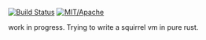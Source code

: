 [![Build Status][s1]][tc] [![MIT/Apache][s3]][li] 

[s1]: https://api.travis-ci.org/sim82/squirrel-rs.svg?branch=master
[s3]: https://img.shields.io/badge/license-MIT%2FApache-blue.svg
[tc]: https://travis-ci.org/sim82/squirrel-rs
[li]: COPYING

work in progress. Trying to write a squirrel vm in pure rust.